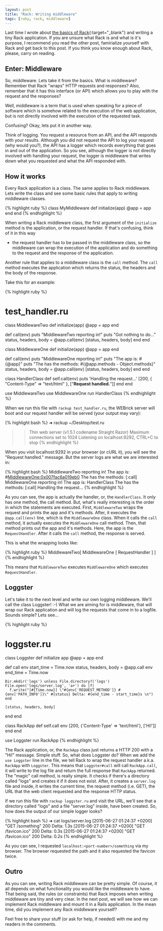 ```yaml
---
layout: post
title: "Rack: Writing middleware"
tags: [ruby, rack, middleware]
---
```


Last time I wrote about [the basics of Rack](/rack-first-principles){:target="_blank"} and
writing a tiny Rack application. If you are unsure what Rack is and what is it's purpose,
I recommend you read the other post, famirialize yourself with Rack and get back to this
post. If you think you know enough about Rack, please, carry on reading.

## Enter: Middleware

So, middleware. Lets take it from the basics. What is middleware? Remember that
Rack "wraps" HTTP requests and responses? Also, remember that it has this interface
(or API) which allows you to play with the request and the responses?

Well, middleware is a term that is used when speaking for a piece of software which
is somehow related to the execution of the web application, but is not directly involved with
the execution of the requested task.

Confusing? Okay, lets put it in another way.

Think of logging. You request a resource from an API, and the API responds with your results.
Although you did not request the API to log your request (why would you?), the API has
a logger which records everything that goes in and out of the application. So you see,
although the logger is not directly involved with handling your request, the logger is
middleware that writes down what you requested and what the API responded with.

## How it works

Every Rack application is a class. The same applies to Rack middleware. Lets write
the class and see some basic rules that apply to writing middleware classes.

{% highlight ruby %}
class MyMiddleware
  def initialize(app)
    @app = app
  end
end
{% endhighlight %}

When writing a Rack middleware class, the first argument of the ```initialize``` method
is the application, or the request handler. If that's confusing, think of it in this way
- the request handler has to be passed in the middleware class, so the middleware can wrap
the execution of the application and do something to the request and the response of
the application.

Another rule that applies to a middleware class is the ```call``` method. The
```call``` method executes the application which returns the status, the headers and the
body of the response.

Take this for an example:

{% highlight ruby %}
# test_handler.ru

class MiddlewareTwo
  def initialize(app)
    @app = app
  end

  def call(env)
    puts "MiddlewareTwo reporting in!"
    puts "Got nothing to do..."
    status, headers, body = @app.call(env)
    [status, headers, body]
  end
end

class MiddlewareOne
  def initialize(app)
    @app = app
  end

  def call(env)
    puts "MiddlewareOne reporting in!"
    puts "The app is: #{@app}"
    puts "The has the methods: #{@app.methods - Object.methods}"
    status, headers, body = @app.call(env)
    [status, headers, body]
  end
end

class HandlerClass
  def self.call(env)
    puts 'Handling the request...'
    [200, { "Content-Type" => "text/html" }, ["<b>Request handled.</b>"]]
  end
end

use MiddlewareTwo
use MiddlewareOne
run HandlerClass
{% endhighlight %}

When we run this file with ```rackup test_handler.ru```, the WEBrick server will boot
and our request handler will be served (your output may vary):

{% highlight bash %}
➜  rackup ~/Desktop/test.ru
>> Thin web server (v1.5.1 codename Straight Razor)
>> Maximum connections set to 1024
>> Listening on localhost:9292, CTRL+C to stop
{% endhighlight %}

When you visit localhost:9292 in your browser (or cURL it), you will see the "Request handled."
message. But the server logs are what we are interested in:

{% highlight bash %}
MiddlewareTwo reporting in!
The app is: #<MiddlewareOne:0x007fac6a019eb0>
The has the methods: [:call]
MiddlewareOne reporting in!
The app is: HandlerClass
The has the methods: [:call]
Handling the request...
{% endhighlight %}

As you can see, the app is actually the handler, or, the ```HandlerClass```. It only has one method, the
call method. But, what's really interesting is the order in which the statements are executed.
First, ```MiddlewareTwo``` wraps the request and prints the app and it's methods. After,
it executes the ```@app.call(env)``` line, which is the ```MiddlewareOne``` class.
When it calls the ```call``` method, it actually executes the ```MiddlewareOne``` call method.
Then, that method prints out the app and it's methods. Here, the app is the ```RequestHandler```.
After it calls the ```call``` method, the response is served.

This is what the wrapping looks like:

{% highlight ruby %}
MiddlewareTwo[ MiddlewareOne [ RequestHandler ] ]
{% endhighlight %}

This means that ```MiddlewareTwo``` executes ```MiddlewareOne``` which executes ```RequestHandler```.

## Loggster

Let's take it to the next level and write our own logging middleware. We'll call the class Loggster! :-)
What we are aiming for is middleware, that will wrap our Rack application and will log the
requests that come in to a logfile. Sounds simple? Lets see...

{% highlight ruby %}
# loggster.ru
class Loggster
  def initialize app
    @app = app
  end

  def call env
    start_time = Time.now
    status, headers, body = @app.call env
    end_time = Time.now

    Dir.mkdir('logs') unless File.directory?('logs')
    File.open('logs/server.log', 'a+') do |f|
      f.write("[#{Time.now}] \"#{env['REQUEST_METHOD']} #{env['PATH_INFO']}\" #{status} Delta: #{end_time - start_time}s \n")
    end

    [status, headers, body]
  end
end

class RackApp
  def self.call env
    [200, {'Content-Type' => 'text/html'}, ['Hi!']]
  end
end

use Loggster
run RackApp
{% endhighlight %}

The Rack application, or, the ```RackApp``` class just returns a HTTP 200 with a "Hi!" message. Simple stuff.
So, what does Loggster do? When we add the ```use Loggster``` line in the file, we tell Rack to wrap 
the request handler a.k.a. ```RackApp``` with ```Loggster```. This means that ```Loggster#call``` will 
call ```RackApp.call```, it will write to the log file and return the full response that ```RackApp``` returned.
The "magic" call method, is really simple. It checks if there's a directory called 
"logs" and creates it if it does not exist.  After, it creates a ```server.log``` 
file and inside, it writes the current time, the request method (i.e. GET), the 
URL that the web client requested and the response HTTP status.

If we run this file with ```rackup loggster.ru``` and visit the URL, we'll see that a directory called 
"logs" and a file "server.log" inside, have been created. So, how does the output of our simple logger looks?

{% highlight bash %}
➜ cat logs/server.log
[2015-06-27 01:24:37 +0200] "GET /something" 200 Delta: 1.3s
[2015-06-27 01:24:37 +0200] "GET /favicon.ico" 200 Delta: 0.3s
[2015-06-27 01:24:37 +0200] "GET /favicon.ico" 200 Delta: 0.2s
{% endhighlight %}

As you can see, I requested ```localhost:<port-number>/something``` via my browser. The browser requested the path 
and it also requested the favicon twice.

## Outro

As you can see, writing Rack middleware can be pretty simple. Of course, it all
depends on what functionality you would like the middleware to have. That being said,
the rules (or constraints) that Rack imposes when writing middleware are tiny and very clear.
In the next post, we will see how we can implement Rack middleware and mount it in
a Rails application. In the mean time, did you implement any Rack middleware yourself? 

Feel free to share your stuff (or ask for help, if needed) with me and my readers in the comments. 

